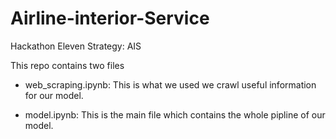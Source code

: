 # Airline-interior-Service
Hackathon Eleven Strategy: AIS

This repo contains two files
- web_scraping.ipynb: This is what we used we crawl useful information for our model.

- model.ipynb: This is the main file which contains the whole pipline of our model.
